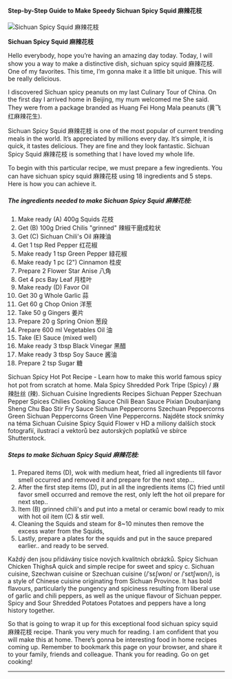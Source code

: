             

#### Step-by-Step Guide to Make Speedy Sichuan Spicy Squid 麻辣花枝

![Sichuan Spicy Squid 麻辣花枝](https://img-global.cpcdn.com/recipes/95483ffe47b440e6/751x532cq70/sichuan-spicy-squid-%e9%ba%bb%e8%be%a3%e8%8a%b1%e6%9e%9d-recipe-main-photo.jpg)

**Sichuan Spicy Squid 麻辣花枝**

Hello everybody, hope you’re having an amazing day today. Today, I will show you a way to make a distinctive dish, sichuan spicy squid 麻辣花枝. One of my favorites. This time, I’m gonna make it a little bit unique. This will be really delicious.

I discovered Sichuan spicy peanuts on my last Culinary Tour of China. On the first day I arrived home in Beijing, my mum welcomed me She said. They were from a package branded as Huang Fei Hong Mala peanuts (黄飞红麻辣花生).

Sichuan Spicy Squid 麻辣花枝 is one of the most popular of current trending meals in the world. It’s appreciated by millions every day. It’s simple, it is quick, it tastes delicious. They are fine and they look fantastic. Sichuan Spicy Squid 麻辣花枝 is something that I have loved my whole life.

To begin with this particular recipe, we must prepare a few ingredients. You can have sichuan spicy squid 麻辣花枝 using 18 ingredients and 5 steps. Here is how you can achieve it.

##### The ingredients needed to make Sichuan Spicy Squid 麻辣花枝:

1.  Make ready (A) 400g Squids 花枝
2.  Get (B) 100g Dried Chilis "grinned" 辣椒干磨成粒状
3.  Get (C) Sichuan Chili's Oil 麻辣油
4.  Get 1 tsp Red Pepper 红花椒
5.  Make ready 1 tsp Green Pepper 緑花椒
6.  Make ready 1 pc (2") Cinnamon 桂皮
7.  Prepare 2 Flower Star Anise 八角
8.  Get 4 pcs Bay Leaf 月桂叶
9.  Make ready (D) Favor Oil
10.  Get 30 g Whole Garlic 蒜
11.  Get 60 g Chop Onion 洋葱
12.  Take 50 g Gingers 姜片
13.  Prepare 20 g Spring Onion 葱段
14.  Prepare 600 ml Vegetables Oil 油
15.  Take (E) Sauce (mixed well)
16.  Make ready 3 tbsp Black Vinegar 黑醋
17.  Make ready 3 tbsp Soy Sauce 酱油
18.  Prepare 2 tsp Sugar 糖

Sichuan Spicy Hot Pot Recipe - Learn how to make this world famous spicy hot pot from scratch at home. Mala Spicy Shredded Pork Tripe (Spicy) / 麻辣肚丝 (辣). Sichuan Cuisine Ingredients Recipes Sichuan Pepper Szechuan Pepper Spices Chilies Cooking Sauce Chili Bean Sauce Pixian Doubanjiang Sheng Chu Bao Stir Fry Sauce Sichuan Peppercorns Szechuan Peppercorns Green Sichuan Peppercorns Green Vine Peppercorns. Najděte stock snímky na téma Sichuan Cuisine Spicy Squid Flower v HD a miliony dalších stock fotografií, ilustrací a vektorů bez autorských poplatků ve sbírce Shutterstock.

##### Steps to make Sichuan Spicy Squid 麻辣花枝:

1.  Prepared items (D), wok with medium heat, fried all ingredients till favor smell occurred and removed it and prepare for the next step…
2.  After the first step items (D), put in all the ingredients items (C) fried until favor smell occurred and remove the rest, only left the hot oil prepare for next step..
3.  Item (B) grinned chili's and put into a metal or ceramic bowl ready to mix with hot oil item (C) & stir well.
4.  Cleaning the Squids and steam for 8~10 minutes then remove the excess water from the Squids,
5.  Lastly, prepare a plates for the squids and put in the sauce prepared earlier.. and ready to be served.

Každý den jsou přidávány tisíce nových kvalitních obrázků. Spicy Sichuan Chicken ThighsA quick and simple recipe for sweet and spicy c. Sichuan cuisine, Szechwan cuisine or Szechuan cuisine (/ˈsɛʃwɒn/ or /ˈsɛtʃwɒn/), is a style of Chinese cuisine originating from Sichuan Province. It has bold flavours, particularly the pungency and spiciness resulting from liberal use of garlic and chili peppers, as well as the unique flavour of Sichuan pepper. Spicy and Sour Shredded Potatoes Potatoes and peppers have a long history together.

So that is going to wrap it up for this exceptional food sichuan spicy squid 麻辣花枝 recipe. Thank you very much for reading. I am confident that you will make this at home. There’s gonna be interesting food in home recipes coming up. Remember to bookmark this page on your browser, and share it to your family, friends and colleague. Thank you for reading. Go on get cooking!

* * *